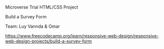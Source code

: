Microverse Trial HTML/CSS Project

Build a Survey Form

Team: Luy Vannda & Omar

https://www.freecodecamp.org/learn/responsive-web-design/responsive-web-design-projects/build-a-survey-form